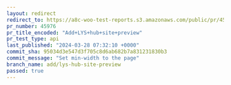 ```yaml
---
layout: redirect
redirect_to: https://a8c-woo-test-reports.s3.amazonaws.com/public/pr/45976/api/index.html
pr_number: 45976
pr_title_encoded: "Add+LYS+hub+site+preview"
pr_test_type: api
last_published: "2024-03-28 07:32:10 +0000"
commit_sha: 95034d3e547d3f705c8d6ab682b7a831231830b3
commit_message: "Set min-width to the page"
branch_name: add/lys-hub-site-preview
passed: true
---
```

